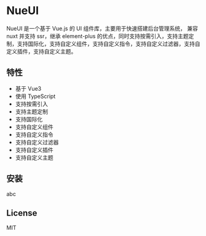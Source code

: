 # NueUI

NueUI 是一个基于 Vue.js 的 UI 组件库，主要用于快速搭建后台管理系统， 兼容 nuxt 并支持 ssr，继承 element-plus 的优点，同时支持按需引入，支持主题定制，支持国际化，支持自定义组件，支持自定义指令，支持自定义过滤器，支持自定义插件，支持自定义主题。

## 特性

- 基于 Vue3
- 使用 TypeScript
- 支持按需引入
- 支持主题定制
- 支持国际化
- 支持自定义组件
- 支持自定义指令
- 支持自定义过滤器
- 支持自定义插件
- 支持自定义主题

## 安装

abc

## License

MIT
